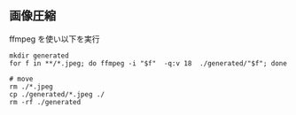 ## 画像圧縮
ffmpeg を使い以下を実行
```
mkdir generated
for f in **/*.jpeg; do ffmpeg -i "$f"  -q:v 18  ./generated/"$f"; done

# move
rm ./*.jpeg
cp ./generated/*.jpeg ./
rm -rf ./generated
```
